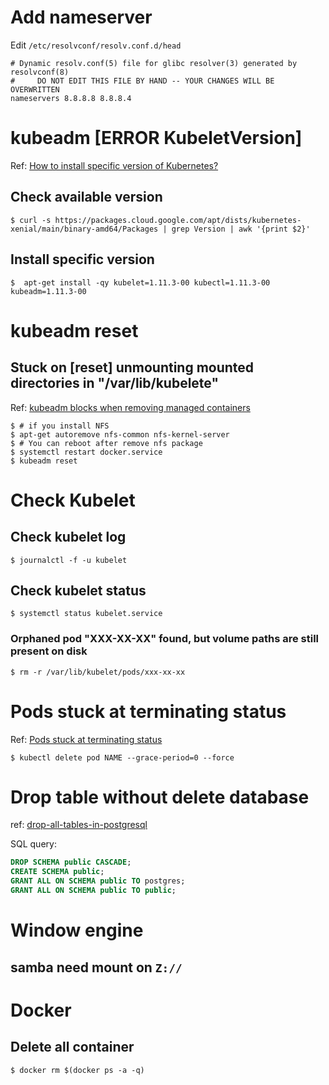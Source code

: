 # Add nameserver

Edit `/etc/resolvconf/resolv.conf.d/head`
```shell
# Dynamic resolv.conf(5) file for glibc resolver(3) generated by resolvconf(8)
#     DO NOT EDIT THIS FILE BY HAND -- YOUR CHANGES WILL BE OVERWRITTEN
nameservers 8.8.8.8 8.8.8.4
```

# kubeadm [ERROR KubeletVersion]

Ref: [How to install specific version of Kubernetes?](https://stackoverflow.com/questions/49721708/how-to-install-specific-version-of-kubernetes)

## Check available version

```shell
$ curl -s https://packages.cloud.google.com/apt/dists/kubernetes-xenial/main/binary-amd64/Packages | grep Version | awk '{print $2}'
```

## Install specific version
```shell
$  apt-get install -qy kubelet=1.11.3-00 kubectl=1.11.3-00 kubeadm=1.11.3-00
```

# kubeadm reset

## Stuck on [reset] unmounting mounted directories in "/var/lib/kubelete"
Ref: [kubeadm blocks when removing managed containers](https://kubernetes.io/docs/setup/independent/troubleshooting-kubeadm/#kubeadm-blocks-when-removing-managed-containers)

```shell
$ # if you install NFS
$ apt-get autoremove nfs-common nfs-kernel-server 
$ # You can reboot after remove nfs package
$ systemctl restart docker.service
$ kubeadm reset
```

# Check Kubelet

## Check kubelet log

```shell
$ journalctl -f -u kubelet
```
## Check kubelet status

```shell
$ systemctl status kubelet.service
```

### Orphaned pod "XXX-XX-XX" found, but volume paths are still present on disk

```shell
$ rm -r /var/lib/kubelet/pods/xxx-xx-xx
```

# Pods stuck at terminating status
Ref: [Pods stuck at terminating status](https://stackoverflow.com/questions/35453792/pods-stuck-at-terminating-status)

```shell
$ kubectl delete pod NAME --grace-period=0 --force
```


# Drop table without delete database

ref: [drop-all-tables-in-postgresql](https://stackoverflow.com/questions/3327312/drop-all-tables-in-postgresql)

SQL query:

```sql
DROP SCHEMA public CASCADE;
CREATE SCHEMA public;
GRANT ALL ON SCHEMA public TO postgres;
GRANT ALL ON SCHEMA public TO public;
```

# Window engine
## samba need mount on `Z://`

# Docker

## Delete all container
```shell
$ docker rm $(docker ps -a -q)
```